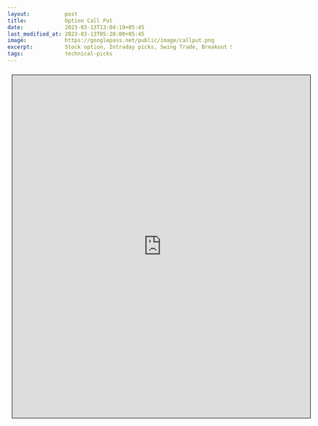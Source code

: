```yaml
---
layout:           post
title:            Option Call Put
date:             2023-03-13T13:04:19+05:45
last_modified_at: 2023-03-13T05:20:00+05:45
image:            https://googlepass.net/public/image/callput.png
excerpt:          Stock option, Intraday picks, Swing Trade, Breakout Stocks, Breakdown Stocks
tags:             technical-picks
---
```



<iframe src="https://docs.google.com/spreadsheets/d/e/2PACX-1vTgW0OD4hApD00vnoGV17ZpYcZHW9DMiiAXzse-355pP8TGf8UNw255bk3kjzMTIaH-hd_6tML4ku75/pubhtml?gid=0&single=true&amp;headers=false" scrolling="yes" style="border: 1px solid black; position: relative; margin-left: 10px; margin-top: 10px; width: 670px; height: 770px; ">
</iframe>

